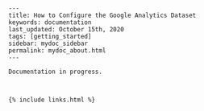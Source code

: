 
    ---
    title: How to Configure the Google Analytics Dataset
    keywords: documentation
    last_updated: October 15th, 2020
    tags: [getting_started]
    sidebar: mydoc_sidebar
    permalink: mydoc_about.html
    ---

    Documentation in progress. 



    {% include links.html %}

    